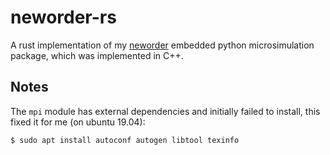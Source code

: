 # neworder-rs

A rust implementation of my [neworder](https://github.com/virgesmith/neworder) embedded python microsimulation package, which was implemented in C++.

## Notes

The `mpi` module has external dependencies and initially failed to install, this fixed it for me (on ubuntu 19.04): 

```bash
$ sudo apt install autoconf autogen libtool texinfo
```
